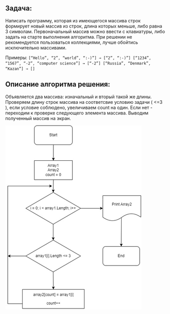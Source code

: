 ## Задача: 
Написать программу, которая из имеющегося массива строк формирует новый массив из строк, длина которых меньше, либо равна 3 символам. Первоначальный массив можно ввести с клавиатуры, либо задать на старте выполнения алгоритма. При решении не рекомендуется пользоваться коллекциями, лучше обойтись исключительно массивами.

Примеры: `[“Hello”, “2”, “world”, “:-)”] → [“2”, “:-)”] [“1234”, “1567”, “-2”, “computer science”] → [“-2”] [“Russia”, “Denmark”, “Kazan”] → []`

## Описание алгоритма решения:
Объявляется два массива: изначальный и вторый такой же длины. Проверяем длину строк массива на соответсвие условию задачи ( <=3 ), если условие соблюдено, увеличиваем count на один. Если нет - переходим к проверке следующего элемента массива. Выводим полученный массив на экран.

![Alt text](Final%20task.jpg)